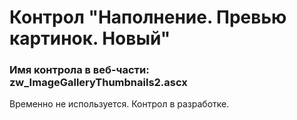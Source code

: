 ﻿---
description: 2.4.9.3
---
# Контрол "Наполнение. Превью картинок. Новый"
### Имя контрола в веб-части: zw_ImageGalleryThumbnails2.ascx
Временно не используется. Контрол в разработке.
